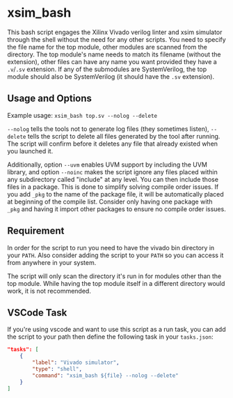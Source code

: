 # xsim_bash

This bash script engages the Xilinx Vivado verilog linter and xsim simulator through the shell without the need for any other scripts. You need to specify the file name for the top module, other modules are scanned from the directory. The top module's name needs to match its filename (without the extension), other files can have any name you want provided they have a `.v`/`.sv` extension. If any of the submodules are SystemVerilog, the top module should also be SystemVerilog (it should have the `.sv` extension).

## Usage and Options

Example usage: `xsim_bash top.sv --nolog --delete`

`--nolog` tells the tools not to generate log files (they sometimes listen), `--delete` tells the script to delete all files generated by the tool after running. The script will confirm before it deletes any file that already existed when you launched it.

Additionally, option `--uvm` enables UVM support by including the UVM library, and option `--noinc` makes the script ignore any files placed within any subdirectory  called "include" at any level. You can then include those files in a package. This is done to simplify solving compile order issues. If you add `_pkg` to the name of the package file, it will be automatically placed at beginning of the compile list. Consider only having one package with `_pkg` and having it import other packages to ensure no compile order issues.

## Requirement

In order for the script to run you need to have the vivado bin directory in your `PATH`. Also consider adding the script to your `PATH` so you can access it from anywhere in your system.

The script will only scan the directory it's run in for modules other than the top module. While having the top module itself in a different directory would work, it is not recommended. 

## VSCode Task

If you're using vscode and want to use this script as a run task, you can add the script to your path then define the following task in your `tasks.json`:
```json
"tasks": [
    {
        "label": "Vivado simulator",
        "type": "shell",
        "command": "xsim_bash ${file} --nolog --delete"
    }
]
```